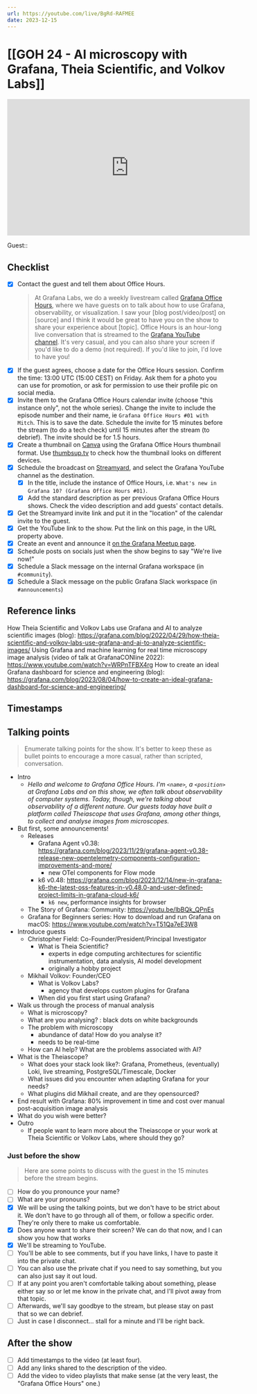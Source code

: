 ```yaml
---
url: https://youtube.com/live/BgRd-RAFMEE
date: 2023-12-15
---
```

# [[GOH 24 - AI microscopy with Grafana, Theia Scientific, and Volkov Labs]]

<iframe width="560" height="315" src="https://www.youtube.com/embed/" title="YouTube video player" frameborder="0" allow="accelerometer; autoplay; clipboard-write; encrypted-media; gyroscope; picture-in-picture" allowfullscreen></iframe>

Guest:: 

## Checklist

- [x] Contact the guest and tell them about Office Hours.
	> At Grafana Labs, we do a weekly livestream called [Grafana Office Hours](https://www.youtube.com/watch?v=uk7NoagbJ28&list=PLDGkOdUX1Ujrrse-cdj20RRah9hyHdxBu), where we have guests on to talk about how to use Grafana, observability, or visualization. I saw your [blog post/video/post] on [source] and I think it would be great to have you on the show to share your experience about [topic].
	Office Hours is an hour-long live conversation that is streamed to the [Grafana YouTube channel](https://youtube.com/@grafana). It's very casual, and you can also share your screen if you'd like to do a demo (not required). If you'd like to join, I'd love to have you! 
- [x] If the guest agrees, choose a date for the Office Hours session. Confirm the time: 13:00 UTC (15:00 CEST) on Friday. Ask them for a photo you can use for promotion, or ask for permission to use their profile pic on social media.
- [x] Invite them to the Grafana Office Hours calendar invite (choose "this instance only", not the whole series). Change the invite to include the episode number and their name, ie `Grafana Office Hours #01 with Mitch`. This is to save the date. Schedule the invite for 15 minutes before the stream (to do a tech check) until 15 minutes after the stream (to debrief). The invite should be for 1.5 hours.
- [x] Create a thumbnail on [Canva](https://canva.com) using the Grafana Office Hours thumbnail format. Use [thumbsup.tv](https://thumbsup.tv) to check how the thumbnail looks on different devices.
- [x] Schedule the broadcast on [Streamyard](https://streamyard.com), and select the Grafana YouTube channel as the destination.
	- [x] In the title, include the instance of Office Hours, i.e. `What's new in Grafana 10? (Grafana Office Hours #01)`.
	- [x] Add the standard description as per previous Grafana Office Hours shows. Check the video description and add guests' contact details.
- [x] Get the Streamyard invite link and put it in the "location" of the calendar invite to the guest.
- [x] Get the YouTube link to the show. Put the link on this page, in the URL property above.
- [x] Create an event and announce it [on the Grafana Meetup page](https://www.meetup.com/grafana-friends-virtual-meetup-group/).
- [x] Schedule posts on socials just when the show begins to say "We're live now!"
- [x] Schedule a Slack message on the internal Grafana workspace (in `#community`).
- [x] Schedule a Slack message on the public Grafana Slack workspace (in `#announcements`)

## Reference links

How Theia Scientific and Volkov Labs use Grafana and AI to analyze scientific images (blog): https://grafana.com/blog/2022/04/29/how-theia-scientific-and-volkov-labs-use-grafana-and-ai-to-analyze-scientific-images/
Using Grafana and machine learning for real time microscopy image analysis (video of talk at GrafanaCONline 2022): https://www.youtube.com/watch?v=WRPnTFBX4rg
How to create an ideal Grafana dashboard for science and engineering (blog): https://grafana.com/blog/2023/08/04/how-to-create-an-ideal-grafana-dashboard-for-science-and-engineering/


## Timestamps



## Talking points

> Enumerate talking points for the show. It's better to keep these as bullet points to encourage a more casual, rather than scripted, conversation.

- Intro
	- *Hello and welcome to Grafana Office Hours. I'm `<name>`, a `<position>` at Grafana Labs and on this show, we often talk about observability of computer systems. Today, though, we're talking about observability of a different nature. Our guests today have built a platform called Theiascope that uses Grafana, among other things, to collect and analyse images from microscopes.*
- But first, some announcements!
	- Releases
		- Grafana Agent v0.38: https://grafana.com/blog/2023/11/29/grafana-agent-v0.38-release-new-opentelemetry-components-configuration-improvements-and-more/
			- new OTel components for Flow mode
		- k6 v0.48: https://grafana.com/blog/2023/12/14/new-in-grafana-k6-the-latest-oss-features-in-v0.48.0-and-user-defined-project-limits-in-grafana-cloud-k6/
			- `k6 new`, performance insights for browser
	- The Story of Grafana: Community: https://youtu.be/lbBQk_QPnEs
	- Grafana for Beginners series: How to download and run Grafana on macOS: https://www.youtube.com/watch?v=T51Qa7eE3W8
- Introduce guests
	- Christopher Field: Co-Founder/President/Principal Investigator
		- What is Theia Scientific?
			- experts in edge computing architectures for scientific instrumentation, data analysis, AI model development
			- originally a hobby project
	- Mikhail Volkov: Founder/CEO
		- What is Volkov Labs?
			- agency that develops custom plugins for Grafana
		- When did you first start using Grafana?
- Walk us through the process of manual analysis
	- What is microscopy?
	- What are you analysing? : black dots on white backgrounds
	- The problem with microscopy
		- abundance of data! How do you analyse it?
		- needs to be real-time
	- How can AI help? What are the problems associated with AI?
- What is the Theiascope?
	- What does your stack look like?: Grafana, Prometheus, (eventually) Loki, live streaming, PostgreSQL/Timescale, Docker
	- What issues did you encounter when adapting Grafana for your needs?
	- What plugins did Mikhail create, and are they opensourced?
- End result with Grafana: 80% improvement in time and cost over manual post-acquisition image analysis
- What do you wish were better?
- Outro
	- If people want to learn more about the Theiascope or your work at Theia Scientific or Volkov Labs, where should they go?

### Just before the show

> Here are some points to discuss with the guest in the 15 minutes before the stream begins.

- [ ] How do you pronounce your name?
- [ ] What are your pronouns?
- [x] We will be using the talking points, but we don't have to be strict about it. We don't have to go through all of them, or follow a specific order. They're only there to make us comfortable.
- [x] Does anyone want to share their screen? We can do that now, and I can show you how that works
- [x] We'll be streaming to YouTube.
- [ ] You'll be able to see comments, but if you have links, I have to paste it into the private chat.
- [ ] You can also use the private chat if you need to say something, but you can also just say it out loud.
- [ ] If at any point you aren't comfortable talking about something, please either say so or let me know in the private chat, and I'll pivot away from that topic.
- [ ] Afterwards, we'll say goodbye to the stream, but please stay on past that so we can debrief.
- [ ] Just in case I disconnect... stall for a minute and I'll be right back.

## After the show

- [ ] Add timestamps to the video (at least four).
- [ ] Add any links shared to the description of the video.
- [ ] Add the video to video playlists that make sense (at the very least, the "Grafana Office Hours" one.)